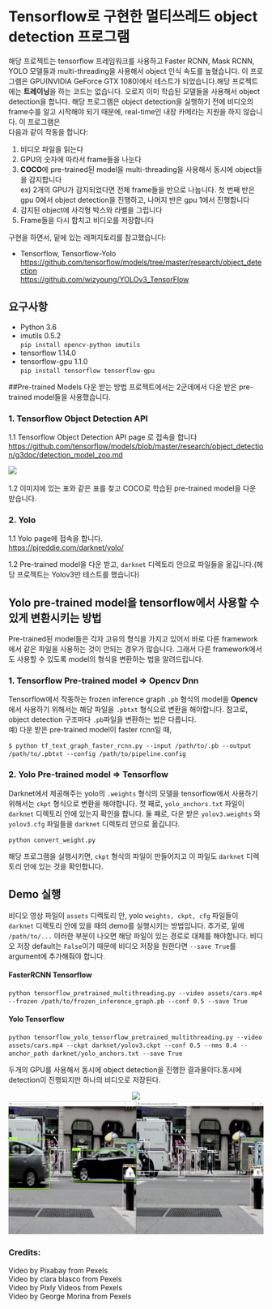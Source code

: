 # Tensorflow로 구현한 멀티쓰레드 object detection 프로그램
해당 프로젝트는 tensorflow 프레임워크를 사용하고 Faster RCNN, Mask RCNN, YOLO 모델들과 multi-threading을 사용해서 object 인식 속도를 높혔습니다. 
이 프로그램은 GPU(NVIDIA GeForce GTX 1080)에서 테스트가 되었습니다.해당 프로젝트에는 **트레이닝**을 하는 코드는 없습니다. 오로지 이미 학습된 모델들을 사용해서 object detection을 합니다. 
해당 프로그램은 object detection을 실행하기 전에 비디오의 frame수를 알고 시작해야 되기 때문에, real-time인 내장 카메라는 지원을 하지 않습니다. 이 프로그램은  
다음과 같이 작동을 합니다:

1. 비디오 파일을 읽는다
2. GPU의 숫자에 따라서 frame들을 나눈다
3. **COCO**에 pre-trained된 model을 multi-threading을 사용해서 동시에 object들을 감지합니다<br/>
ex) 2개의 GPU가 감지되었다면 전체 frame들을 반으로 나눕니다. 첫 번째 반은 gpu 0에서 object detection을 진행하고, 나머지 반은 gpu 1에서 진행합니다
4. 감지된 object에 사각형 박스와 라벨을 그립니다
5. Frame들을 다시 합치고 비디오를 저장합니다

구현을 하면서, 밑에 있는 레퍼지토리를 참고했습니다: 

* Tensorflow, Tensorflow-Yolo <br/>
https://github.com/tensorflow/models/tree/master/research/object_detection<br/> 
https://github.com/wizyoung/YOLOv3_TensorFlow<br/>


## 요구사항

* Python 3.6
* imutils 0.5.2<br> 
```pip install opencv-python imutils```
* tensorflow 1.14.0
* tensorflow-gpu 1.1.0<br>
```pip install tensorflow tensorflow-gpu```


##Pre-trained Models 다운 받는 방법
프로젝트에서는 2군데에서 다운 받은 pre-trained model들을 사용했습니다. 
### 1. Tensorflow Object Detection API

1.1 Tensorflow Object Detection API page 로 접속을 합니다
<br/>
https://github.com/tensorflow/models/blob/master/research/object_detection/g3doc/detection_model_zoo.md

<img src="tensorflow_api.png" width="600px"/>

1.2 이미지에 있는 표와 같은 표를 찾고 COCO로 학습된 pre-trained model을 다운 받습니다. 

### 2. Yolo
1.1 Yolo page에 접속을 합니다.<br/>
https://pjreddie.com/darknet/yolo/

1.2 Pre-trained model을 다운 받고, `darknet` 디렉토리 안으로 파일들을 옮깁니다.(해당 프로젝트는 Yolov3만 테스트를 했습니다)

## Yolo pre-trained model을 tensorflow에서 사용할 수 있게 변환시키는 방법
Pre-trained된 model들은 각자 고유의 형식을 가지고 있어서 바로 다른 framework에서 같은 파일을 사용하는 것이 안되는 경우가 많습니다. 그래서 다른 framework에서도 사용할 수 있도록
model의 형식을 변환하는 법을 알려드립니다.

### 1. Tensorflow Pre-trained model => Opencv Dnn
Tensorflow에서 작동하는 frozen inference graph `.pb` 형식의 model을 **Opencv**에서 사용하기 위해서는 해당 파일을 `.pbtxt` 형식으로 변환을 해야합니다. 
참고로, object detection 구조마다 `.pb`파일을 변환하는 법은 다릅니다.<br/>
예) 다운 받은 pre-trained model이 faster rcnn일 때, 
```Shell
$ python tf_text_graph_faster_rcnn.py --input /path/to/.pb --output /path/to/.pbtxt --config /path/to/pipeline.config
``` 

### 2. Yolo Pre-trained model => Tensorflow
Darknet에서 제공해주는 yolo의 `.weights` 형식의 모델을 tensorflow에서 사용하기 위해서는 `ckpt` 형식으로 변환을 해야합니다. 
첫 째로, `yolo_anchors.txt` 파일이 `darknet` 디렉토리 안에 있는지 확인을 합니다. 
둘 째로, 다운 받은 `yolov3.weights` 와 `yolov3.cfg` 파일들을 `darknet` 디렉토리 안으로 옮깁니다.<br/>
```Shell
python convert_weight.py
``` 
해당 프로그램을 실행시키면, `ckpt` 형식의 파일이 만들어지고 이 파일도 `darknet` 디렉토리 안에 있는 것을 확인합니다.

## Demo 실행
비디오 영상 파일이 `assets` 디렉토리 안, yolo `weights, ckpt, cfg` 파일들이 `darknet` 디렉토리 안에 있을 때의 demo를 실행시키는 방법입니다. 
추가로, 밑에 `/path/to/...` 이러한 부분이 나오면 해당 파일이 있는 경로로 대체를 해야합니다. 비디오 저장 default는 `False`이기 때문에 
비디오 저장을 원한다면 `--save True`를 argument에 추가해줘야 합니다.
#### FasterRCNN Tensorflow
```Shell
python tensorflow_pretrained_multithreading.py --video assets/cars.mp4 --frozen /path/to/frozen_inference_graph.pb --conf 0.5 --save True
```

#### Yolo Tensorflow
```Shell
python tensorflow_yolo_tensorflow_pretrained_multithreading.py --video assets/cars.mp4 --ckpt darknet/yolov3.ckpt --conf 0.5 --nms 0.4 --anchor_path darknet/yolo_anchors.txt --save True
```
두개의 GPU를 사용해서 동시에 object detection을 진행한 결과물이다.동시에 detection이 진행되지만 하나의 비디오로 저장된다.
<div align="center">
<img src="readme/multithread_cars.gif" width="600px"/>
</div>
<div align="center">
<img src="readme/multithread_image.png"/>
</div>


### Credits:
Video by Pixabay from Pexels<br/>
Video by clara blasco from Pexels <br/>
Video by Pixly Videos from Pexels<br/>
Video by George Morina from Pexels <br/>
